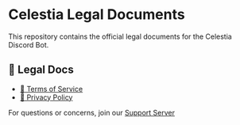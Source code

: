 # Celestia Legal Documents

This repository contains the official legal documents for the Celestia Discord Bot.

## 📄 Legal Docs

- [📜 Terms of Service](./TOS.md)
- [🔐 Privacy Policy](./PRIVACY.md)

For questions or concerns, join our [Support Server](https://discord.gg/BCUaYVVN55)
